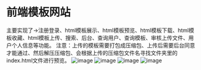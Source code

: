 # 前端模板网站

主要实现了->注册登录、html模板展示、html模板预览、html模板下载、html模板收藏、html模板上传、搜索、后台、查询用户、查询模板、审核上传文件、用户个人信息等功能。
注意：上传的模板需要打包成压缩包、上传后需要后台同意才能通过、然后解压压缩包、会根据上传的压缩包文件名寻找文件夹里的index.html文件进行预览。
![image](https://github.com/a1005782183/zhizhutemplate/tree/master/screenshots/index.png)
![image](https://github.com/a1005782183/zhizhutemplate/tree/master/screenshots/detail.png)
![image](https://github.com/a1005782183/zhizhutemplate/tree/master/screenshots/login.png)
![image](https://github.com/a1005782183/zhizhutemplate/tree/master/screenshots/yulan.png)

